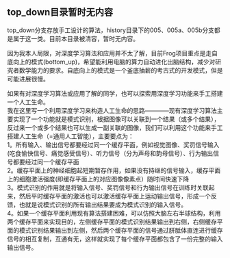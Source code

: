 ﻿## top_down目录暂时无内容
top_down分支存放手工设计的算法，history目录下的005、005a、005b分支都是属于这一类。目前本目录被清容，暂时无内容。  

因为我本人局限，对深度学习算法和应用并不太了解，目前Frog项目重点是走自底向上的模式(bottom_up)，希望能利用电脑的算力自动进化出脑结构，减少对研究者数学能力的要求。自底向上的模式是一个釜底抽薪的考古式的开发模式，但是可能进展很慢。  

如果有对深度学习算法或应用了解的同学，也可以探索用深度学习功能来手工搭建一个人工生命。  
我在这里写一个利用深度学习来构造人工生命的思路————现有深度学习算法主要实现了一个功能就是模式识别，根据图像可以关联到一个结果（或多个结果），反过来一个或多个结果也可以生成一副关联的图像，我们可以利用这个功能来手工搭建人工生命（=通用人工智能），主要要点为：  
1。所有输入、输出信号都要经过同一个缓存平面，例如视觉图像、奖罚信号输入(吃食愉快信号、痛觉感受信号）、听力信号（分为声母和韵母信号）、行为输出信号都要经过同一个缓存平面  
2。缓存平面上的神经细胞起短期暂存作用，如果没有持继的信号输入，缓存平面上的细胞激活强度(即缓存平面上的对应图像像素点）随时间快速下降  
3。模式识别的作用就是将输入信号、奖罚信号和行为输出信号在训练时关联起来，然后平时缓存平面的激活也可以激活缓存平面上运动输出信号，形成一个反馈，也就是说模式识别的所有输出结果要成为模式识别的输入信号。  
4。如果一个缓存平面利用现有算法搭建困难，可以仿照大脑左右半球结构，利用两个缓存平面来实现目的，左侧缓存平面的模式识别结果输出到右侧，右侧缓存平面的模式识别结果输出到左侧，然后两个缓存平面的信号通过胼胝体直连进行缓存信号的相互复制，互通有无，这样就实现了每个缓存平面都包含了一份完整的输入输出信号。  

